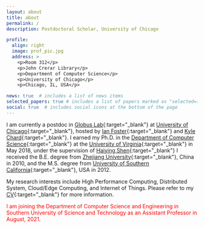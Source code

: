 ```yaml
---
layout: about
title: about
permalink: /
description: Postdoctoral Scholar, University of Chicago

profile:
  align: right
  image: prof_pic.jpg
  address: >
    <p>Room 312</p>
    <p>John Crerar Library</p>
    <p>Department of Computer Science</p>
    <p>University of Chicago</p>
    <p>Chicago, IL, USA</p>

news: true  # includes a list of news items
selected_papers: true # includes a list of papers marked as "selected={true}"
social: true  # includes social icons at the bottom of the page
---
```


I am currently a postdoc in [Globus Lab](http://labs.globus.org/){:target="\_blank"} at [University of Chicago](https://www.uchicago.edu/){:target="\_blank"}, hosted by [Ian Foster](http://www.ianfoster.org/){:target="\_blank"} and [Kyle Chard](https://kylechard.com/){:target="\_blank"}. I earned my Ph.D. in the [Department of Computer Science](http://www.cs.virginia.edu/){:target="\_blank"} at the [University of Virginia](http://www.virginia.edu/){:target="\_blank"} in May 2018, under the supervision of [Haiying Shen](http://www.cs.virginia.edu/~hs6ms/){:target="\_blank"} 
I received the B.E. degree <!--- in [Optical Engineering](http://opt.zju.edu.cn/english/){:target="\_blank"} --->
from [Zhejiang University](http://www.zju.edu.cn/english/){:target="\_blank"}, China in 2010,
and the M.S. degree <!--- in [Electrical Engineering](http://ee.usc.edu/){:target="\_blank"} --->
from [University of Southern California](http://www.usc.edu/){:target="\_blank"}, USA in 2012.

My research interests include High Performance Computing, Distributed System, Cloud/Edge Computing, and Internet of Things.
Please refer to my [CV](assets/CV-ZhuozhaoLi.pdf){:target="\_blank"} for more information.

<span style="color:red">I am joining the Department of Computer Science and Engineering in Southern University of Science and Technology as an Assistant Professor in August, 2021</span>.

<!---
I am looking for self-motivated students (both M.S. and Ph.D.) and postdocs. If you are interested in doing HPC and distributed system research with me, please [email](mailto:zhuozhao@uchicago.edu) me your CV and a brief introduction of your research interests.
--->